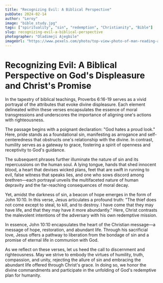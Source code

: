 ```yaml
---
title: "Recognizing Evil: A Biblical Perspective"
pubDate: 2024-02-14
author: "Leroy"
image: "bible_study.jpg"
tags: ["spirituality", "sin", "redemption", "Christianity", "Bible"]
slug: recognizing-evil-a-biblical-perspective
photographer: "Oladimeji Ajegbile"
imageUrl: "https://www.pexels.com/photo/top-view-photo-of-man-reading-a-book-2574619/"
---
```


# Recognizing Evil: A Biblical Perspective on God's Displeasure and Christ's Promise

In the tapestry of biblical teachings, Proverbs 6:16-19 serves as a vivid portrayal of the attributes that evoke divine displeasure. Each element delineated within these verses encapsulates the essence of moral transgressions and underscores the importance of aligning one's actions with righteousness.

The passage begins with a poignant declaration: "God hates a proud look." Here, pride stands as a foundational sin, manifesting as arrogance and self-centeredness that obstructs one's relationship with the divine. In contrast, humility serves as a gateway to grace, fostering a spirit of openness and receptivity to God's guidance.

The subsequent phrases further illuminate the nature of sin and its repercussions on the human soul. A lying tongue, hands that shed innocent blood, a heart that devises wicked plans, feet that are swift in running to evil, false witness that speaks lies, and one who sows discord among brethren—each portrayal unveils the multifaceted nature of human depravity and the far-reaching consequences of moral decay.

Yet, amidst the darkness of sin, a beacon of hope emerges in the form of John 10:10. In this verse, Jesus articulates a profound truth: "The thief does not come except to steal, to kill, and to destroy. I have come that they may have life, and that they may have it more abundantly." Here, Christ contrasts the malevolent intentions of the adversary with his own redemptive mission.

In essence, John 10:10 encapsulates the heart of the Christian message—a message of hope, restoration, and abundant life. Through his sacrificial love, Jesus offers a pathway to liberation from the bondage of sin and a promise of eternal life in communion with God.

As we reflect on these verses, let us heed the call to discernment and righteousness. May we strive to embody the virtues of humility, truth, compassion, and unity, rejecting the allure of sin and embracing the abundant life offered through Christ's grace. In doing so, we honor the divine commandments and participate in the unfolding of God's redemptive plan for humanity.
